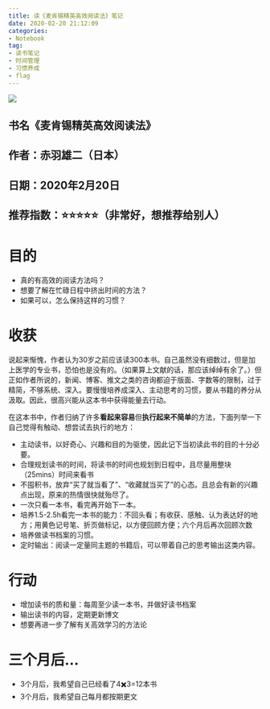 ```yaml
---
title: 读《麦肯锡精英高效阅读法》笔记
date: 2020-02-20 21:12:09
categories:
- Notebook
tag:
- 读书笔记
- 时间管理
- 习惯养成
- flag
--- 
```


![](https://tva1.sinaimg.cn/large/0082zybpgy1gc3664gjcij30fn0mzdhd.jpg)

## 书名《麦肯锡精英高效阅读法》
## 作者：赤羽雄二（日本）
## 日期：2020年2月20日
## 推荐指数：⭐️⭐️⭐️⭐️⭐️（非常好，想推荐给别人）

# 目的
- 真的有高效的阅读方法吗？
- 想要了解在忙碌日程中挤出时间的方法？
- 如果可以，怎么保持这样的习惯？

# 收获
说起来惭愧，作者认为30岁之前应该读300本书。自己虽然没有细数过，但是加上医学的专业书，恐怕也是没有的。（如果算上文献的话，那应该绰绰有余了。）但正如作者所说的，新闻、博客、推文之类的咨询都迫于版面、字数等的限制，过于精简，不够系统、深入。要慢慢培养成深入、主动思考的习惯，要从书籍的养分从汲取。因此，很高兴能从这本书中获得能量去行动。

在这本书中，作者归纳了许多**看起来容易**但**执行起来不简单**的方法，下面列举一下自己觉得有触动、想尝试去执行的地方：
 
- 主动读书，以好奇心、兴趣和目的为驱使，因此记下当初读此书的目的十分必要。
- 合理规划读书的时间，将读书的时间也规划到日程中，且尽量用整块（25mins）时间来看书
- 不囤积书，放弃“买了就当看了”、“收藏就当买了”的心态。且总会有新的兴趣点出现，原来的热情很快就殆尽了。
- 一次只看一本书，看完再开始下一本。
- 培养1.5-2.5h看完一本书的能力：不回头看；有收获、感触、认为表达好的地方；用黄色记号笔、折页做标记，以方便回顾方便；六个月后再次回顾次数
- 培养做读书档案的习惯。
- 定时输出：阅读一定量同主题的书籍后，可以带着自己的思考输出这类内容。

# 行动
- 增加读书的质和量：每周至少读一本书，并做好读书档案
- 输出读书的内容，定期更新博文
- 想要再进一步了解有关高效学习的方法论

# 三个月后…
- 3个月后，我希望自己已经看了4✖️3=12本书
- 3个月后，我希望自己每月都按期更文

